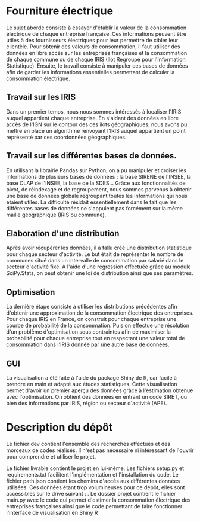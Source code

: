 # Fourniture électrique

Le sujet abordé consiste à essayer d'établir la valeur de la consommation électrique de chaque entreprise française. Ces informations peuvent être utiles à des fournisseurs électriques pour leur permettre de cibler leur clientèle. 
Pour obtenir des valeurs de consommation, il faut utiliser des données en libre accès sur les entreprises françaises et la consommation de chaque commune ou de chaque IRIS (Ilot Regroupé pour l'Information Statistique). Ensuite, le travail consiste à manipuler ces bases de données afin de garder les informations essentielles permettant de calculer la consommation électrique.

## Travail sur les IRIS

Dans un premier temps, nous nous sommes intéressés à localiser l'IRIS auquel appartient chaque entreprise. En s'aidant des données en libre accès de l'IGN sur le contour des ces ilots géographiques, nous avons pu mettre en place un algorithme renvoyant l'IRIS auquel appartient un point représenté par ces coordonnées géographiques.

## Travail sur les différentes bases de données.

En utilisant la librairie Pandas sur Python, on a pu manipuler et croiser les informations de plusieurs bases de données : la base SIRENE de l'INSEE, la base CLAP de l'INSEE, la base de la SDES... Grâce aux fonctionnalités de pivot, de réindexage et de regroupement, nous sommes parvenus à obtenir une base de données globale regroupant toutes les informations qui nous étaient utiles.
La difficulté résidait essentiellement dans le fait que les différentes bases de données ne s'appuient pas forcément sur la même maille géographique (IRIS ou commune).

## Elaboration d'une distribution

Après avoir récupérer les données, il a fallu créé une distribution statistique pour chaque secteur d'activité. Le but était de représenter le nombre de communes situé dans un intervalle de consommation par salarié dans le secteur d'activité fixé. A l'aide d'une regression effectuée grâce au module SciPy.Stats, on peut obtenir une loi de distribution ainsi que ses paramètres.

## Optimisation

La dernière étape consiste à utiliser les distributions précédentes afin d'obtenir une approximation de la consommation électrique des entreprises. Pour chaque IRIS en France, on construit pour chaque entreprise une courbe de probabilité de la consommation. Puis on effectue une résolution d'un problème d'optimisation sous contraintes afin de maximiser la probabilité pour chaque entreprise tout en respectant une valeur total de consommation dans l'IRIS donnée par une autre base de données.

## GUI

La visualisation a été faite à l'aide du package Shiny de R, car facile à prendre en main et adapté aux études statistiques. Cette visualisation permet d'avoir un premier aperçu des données grâce à l'estimation obtenue avec l'optimisation. On obtient des données en entrant un code SIRET, ou bien des informations par IRIS, région ou secteur d'activité (APE). 

# Description du dépôt

Le fichier dev contient l'ensemble des recherches effectués et des morceaux de codes réalisés. Il n'est pas nécessaire ni intéressant de l'ouvrir pour comprendre et utiliser le projet. 

Le fichier livrable contient le projet en lui-même. Les fichiers setup.py et requirements.txt facilitent l'implémentation et l'installation du code. Le fichier path.json contient les chemins d'accès aux différentes données utilisées. Ces données étant trop volumineuses pour ce dépôt, elles sont accessibles sur le drive suivant : . Le dossier projet contient le fichier main.py avec le code qui permet d'estimer la consommation électrique des entreprises françaises ainsi que le code permettant de faire fonctionner l'interface de visualisation en Shiny R